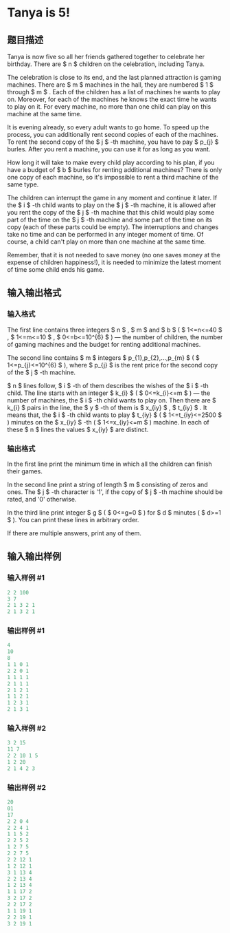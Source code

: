 # Tanya is 5!

## 题目描述

Tanya is now five so all her friends gathered together to celebrate her birthday. There are $ n $ children on the celebration, including Tanya.

The celebration is close to its end, and the last planned attraction is gaming machines. There are $ m $ machines in the hall, they are numbered $ 1 $ through $ m $ . Each of the children has a list of machines he wants to play on. Moreover, for each of the machines he knows the exact time he wants to play on it. For every machine, no more than one child can play on this machine at the same time.

It is evening already, so every adult wants to go home. To speed up the process, you can additionally rent second copies of each of the machines. To rent the second copy of the $ j $ -th machine, you have to pay $ p_{j} $ burles. After you rent a machine, you can use it for as long as you want.

How long it will take to make every child play according to his plan, if you have a budget of $ b $ burles for renting additional machines? There is only one copy of each machine, so it's impossible to rent a third machine of the same type.

The children can interrupt the game in any moment and continue it later. If the $ i $ -th child wants to play on the $ j $ -th machine, it is allowed after you rent the copy of the $ j $ -th machine that this child would play some part of the time on the $ j $ -th machine and some part of the time on its copy (each of these parts could be empty). The interruptions and changes take no time and can be performed in any integer moment of time. Of course, a child can't play on more than one machine at the same time.

Remember, that it is not needed to save money (no one saves money at the expense of children happiness!), it is needed to minimize the latest moment of time some child ends his game.

## 输入输出格式

### 输入格式

The first line contains three integers $ n $ , $ m $ and $ b $ ( $ 1<=n<=40 $ , $ 1<=m<=10 $ , $ 0<=b<=10^{6} $ ) — the number of children, the number of gaming machines and the budget for renting additional machines.

The second line contains $ m $ integers $ p_{1},p_{2},...,p_{m} $ ( $ 1<=p_{j}<=10^{6} $ ), where $ p_{j} $ is the rent price for the second copy of the $ j $ -th machine.

$ n $ lines follow, $ i $ -th of them describes the wishes of the $ i $ -th child. The line starts with an integer $ k_{i} $ ( $ 0<=k_{i}<=m $ ) — the number of machines, the $ i $ -th child wants to play on. Then there are $ k_{i} $ pairs in the line, the $ y $ -th of them is $ x_{iy} $ , $ t_{iy} $ . It means that, the $ i $ -th child wants to play $ t_{iy} $ ( $ 1<=t_{iy}<=2500 $ ) minutes on the $ x_{iy} $ -th ( $ 1<=x_{iy}<=m $ ) machine. In each of these $ n $ lines the values $ x_{iy} $ are distinct.

### 输出格式

In the first line print the minimum time in which all the children can finish their games.

In the second line print a string of length $ m $ consisting of zeros and ones. The $ j $ -th character is '1', if the copy of $ j $ -th machine should be rated, and '0' otherwise.

In the third line print integer $ g $ ( $ 0<=g=0 $ ) for $ d $ minutes ( $ d>=1 $ ). You can print these lines in arbitrary order.

If there are multiple answers, print any of them.

## 输入输出样例

### 输入样例 #1

```cpp
2 2 100
3 7
2 1 3 2 1
2 1 3 2 1

```
### 输出样例 #1

```cpp
4
10
8
1 1 0 1
2 2 0 1
1 1 1 1
2 1 1 1
2 1 2 1
1 1 2 1
1 2 3 1
2 1 3 1

```
### 输入样例 #2

```cpp
3 2 15
11 7
2 2 10 1 5
1 2 20
2 1 4 2 3

```
### 输出样例 #2

```cpp
20
01
17
2 2 0 4
2 2 4 1
1 1 5 2
2 2 5 2
1 2 7 5
2 2 7 5
2 2 12 1
1 2 12 1
3 1 13 4
2 2 13 4
1 2 13 4
1 1 17 2
3 2 17 2
2 2 17 2
1 1 19 1
2 2 19 1
3 2 19 1

```
